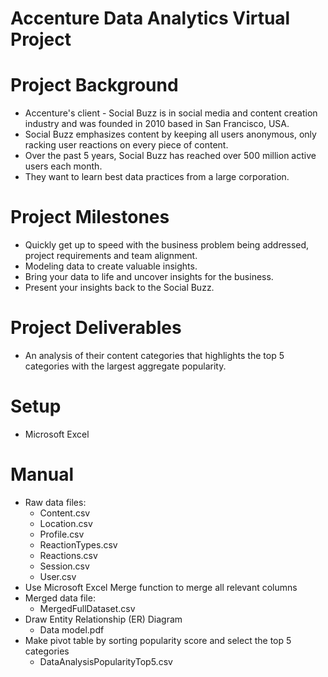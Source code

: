 # Accenture Data Analytics Virtual Project

# Project Background

- Accenture's client - Social Buzz is in social media and content creation industry and was founded in 2010 based in San Francisco, USA.
- Social Buzz emphasizes content by keeping all users anonymous, only racking user reactions on every piece of content.
- Over the past 5 years, Social Buzz has reached over 500 million active users each month.
- They want to learn best data practices from a large corporation.

# Project Milestones

- Quickly get up to speed with the business problem being addressed, project requirements and team alignment.
- Modeling data to create valuable insights.
- Bring your data to life and uncover insights for the business.
- Present your insights back to the Social Buzz.

# Project Deliverables

- An analysis of their content categories that highlights the top 5 categories with the largest aggregate popularity.

# Setup

- Microsoft Excel

# Manual

- Raw data files:
  - Content.csv
  - Location.csv
  - Profile.csv
  - ReactionTypes.csv
  - Reactions.csv
  - Session.csv
  - User.csv
- Use Microsoft Excel Merge function to merge all relevant columns
- Merged data file:
  - MergedFullDataset.csv
- Draw Entity Relationship (ER) Diagram
  - Data model.pdf
- Make pivot table by sorting popularity score and select the top 5 categories
  - DataAnalysisPopularityTop5.csv
